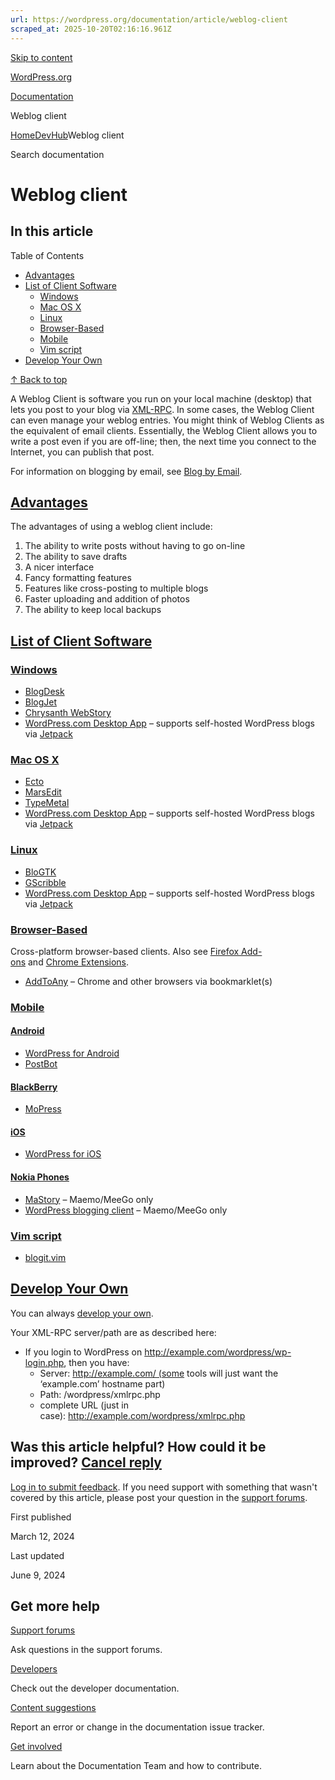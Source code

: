 ```yaml
---
url: https://wordpress.org/documentation/article/weblog-client
scraped_at: 2025-10-20T02:16:16.961Z
---
```


[Skip to content](https://wordpress.org/documentation/article/weblog-client/#wp--skip-link--target)

[WordPress.org](https://wordpress.org/)

[Documentation](https://wordpress.org/documentation)

Weblog client

[Home](https://wordpress.org/documentation)[DevHub](https://wordpress.org/documentation/devhub/)Weblog client

Search documentation

# Weblog client

## In this article

Table of Contents

- [Advantages](https://wordpress.org/documentation/article/weblog-client/#advantages)
- [List of Client Software](https://wordpress.org/documentation/article/weblog-client/#list-of-client-software)
  - [Windows](https://wordpress.org/documentation/article/weblog-client/#windows)
  - [Mac OS X](https://wordpress.org/documentation/article/weblog-client/#mac-os-x)
  - [Linux](https://wordpress.org/documentation/article/weblog-client/#linux)
  - [Browser-Based](https://wordpress.org/documentation/article/weblog-client/#browser-based)
  - [Mobile](https://wordpress.org/documentation/article/weblog-client/#mobile)
  - [Vim script](https://wordpress.org/documentation/article/weblog-client/#vim-script)
- [Develop Your Own](https://wordpress.org/documentation/article/weblog-client/#develop-your-own)

[↑ Back to top](https://wordpress.org/documentation/article/weblog-client/#wp--skip-link--target)

A Weblog Client is software you run on your local machine (desktop) that lets you post to your blog via [XML-RPC](https://codex.wordpress.org/XML-RPC_Support). In some cases, the Weblog Client can even manage your weblog entries. You might think of Weblog Clients as the equivalent of email clients. Essentially, the Weblog Client allows you to write a post even if you are off-line; then, the next time you connect to the Internet, you can publish that post.

For information on blogging by email, see [Blog by Email](https://codex.wordpress.org/Blog_by_Email).

## [Advantages](https://wordpress.org/documentation/article/weblog-client/\#advantages)

The advantages of using a weblog client include:

1. The ability to write posts without having to go on-line
2. The ability to save drafts
3. A nicer interface
4. Fancy formatting features
5. Features like cross-posting to multiple blogs
6. Faster uploading and addition of photos
7. The ability to keep local backups

## [List of Client Software](https://wordpress.org/documentation/article/weblog-client/\#list-of-client-software)

### [Windows](https://wordpress.org/documentation/article/weblog-client/\#windows)

- [BlogDesk](http://www.blogdesk.org/)
- [BlogJet](http://www.codingrobots.com/blogjet/)
- [Chrysanth WebStory](http://webstory.my/)
- [WordPress.com Desktop App](https://apps.wordpress.com/desktop/) – supports self-hosted WordPress blogs via [Jetpack](https://wordpress.org/plugins/jetpack/)

### [Mac OS X](https://wordpress.org/documentation/article/weblog-client/\#mac-os-x)

- [Ecto](http://illuminex.com/ecto/)
- [MarsEdit](http://www.red-sweater.com/marsedit/)
- [TypeMetal](http://coherencelabs.com/typemetal/)
- [WordPress.com Desktop App](https://apps.wordpress.com/desktop/) – supports self-hosted WordPress blogs via [Jetpack](https://wordpress.org/plugins/jetpack/)

### [Linux](https://wordpress.org/documentation/article/weblog-client/\#linux)

- [BloGTK](https://launchpad.net/blogtk)
- [GScribble](http://sourceforge.net/projects/gscribble/)
- [WordPress.com Desktop App](https://apps.wordpress.com/desktop/) – supports self-hosted WordPress blogs via [Jetpack](https://wordpress.org/plugins/jetpack/)

### [Browser-Based](https://wordpress.org/documentation/article/weblog-client/\#browser-based)

Cross-platform browser-based clients. Also see [Firefox Add-ons](https://addons.mozilla.org/en-US/firefox/tag/blogging) and [Chrome Extensions](https://chrome.google.com/webstore/category/ext/10-blogging).

- [AddToAny](http://www.addtoany.com/) – Chrome and other browsers via bookmarklet(s)

### [Mobile](https://wordpress.org/documentation/article/weblog-client/\#mobile)

#### [Android](https://wordpress.org/documentation/article/weblog-client/\#android)

- [WordPress for Android](https://apps.wordpress.com/mobile/)
- [PostBot](http://code.google.com/p/postbot/)

#### [BlackBerry](https://wordpress.org/documentation/article/weblog-client/\#blackberry)

- [MoPress](http://sourceforge.net/projects/mopress/)

#### [iOS](https://wordpress.org/documentation/article/weblog-client/\#ios)

- [WordPress for iOS](https://apps.wordpress.com/mobile/)

#### [Nokia Phones](https://wordpress.org/documentation/article/weblog-client/\#nokia-phones)

- [MaStory](http://maemo-wordpy.garage.maemo.org/) – Maemo/MeeGo only
- [WordPress blogging client](http://maemo.org/packages/view/wordpress/) – Maemo/MeeGo only

### [Vim script](https://wordpress.org/documentation/article/weblog-client/\#vim-script)

- [blogit.vim](http://www.vim.org/scripts/script.php?script_id=2582)

## [Develop Your Own](https://wordpress.org/documentation/article/weblog-client/\#develop-your-own)

You can always [develop your own](http://dentedreality.com.au/projects/phpbloggerapi/).

Your XML-RPC server/path are as described here:

- If you login to WordPress on http://example.com/wordpress/wp-login.php, then you have:
  - Server: http://example.com/ (some tools will just want the ‘example.com’ hostname part)
  - Path: /wordpress/xmlrpc.php
  - complete URL (just in case): http://example.com/wordpress/xmlrpc.php

## Was this article helpful? How could it be improved? [Cancel reply](https://wordpress.org/documentation/article/weblog-client/\#respond)

[Log in to submit feedback](https://login.wordpress.org/?redirect_to=https%3A%2F%2Fwordpress.org%2Fdocumentation%2Farticle%2Fweblog-client%2F&locale=en_US). If you need support with something that wasn't covered by this article, please post your question in the [support forums](https://wordpress.org/support/forums/).

First published

March 12, 2024

Last updated

June 9, 2024

## Get more help

[Support forums](https://wordpress.org/support/forums/)

Ask questions in the support forums.

[Developers](https://developer.wordpress.org/)

Check out the developer documentation.

[Content suggestions](https://github.com/WordPress/Documentation-Issue-Tracker/issues)

Report an error or change in the documentation issue tracker.

[Get involved](https://make.wordpress.org/docs/)

Learn about the Documentation Team and how to contribute.